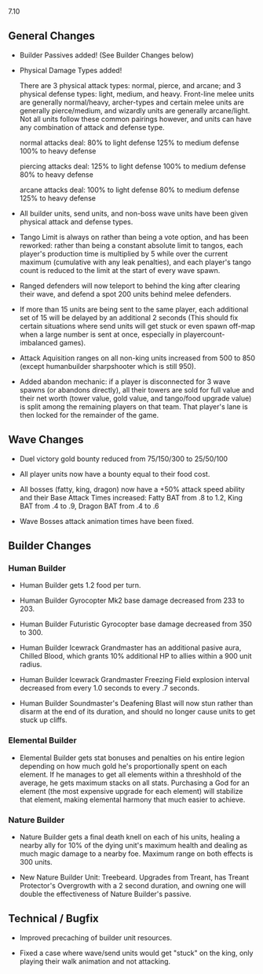 7.10

## General Changes

- Builder Passives added! (See Builder Changes below)

- Physical Damage Types added!

	There are 3 physical attack types: normal, pierce, and arcane; and 3 physical defense types: light, medium, and heavy. Front-line melee units are generally normal/heavy, archer-types and certain melee units are generally pierce/medium, and wizardly units are generally arcane/light. Not all units follow these common pairings however, and units can have any combination of attack and defense type.

	normal attacks deal:
	    80% to light defense
	    125% to medium defense
	    100% to heavy defense

	piercing attacks deal:
		125% to light defense
		100% to medium defense
		80% to heavy defense

    arcane attacks deal:
    	100% to light defense
    	80% to medium defense
    	125% to heavy defense

- All builder units, send units, and non-boss wave units have been given physical attack and defense types.

- Tango Limit is always on rather than being a vote option, and has been reworked: rather than being a constant absolute limit to tangos, each player's production time is multiplied by 5 while over the current maximum (cumulative with any leak penalties), and each player's tango count is reduced to the limit at the start of every wave spawn.

- Ranged defenders will now teleport to behind the king after clearing their wave, and defend a spot 200 units behind melee defenders.

- If more than 15 units are being sent to the same player, each additional set of 15 will be delayed by an additional 2 seconds (This should fix certain situations where send units will get stuck or even spawn off-map when a large number is sent at once, especially in playercount-imbalanced games).

- Attack Aquisition ranges on all non-king units increased from 500 to 850 (except humanbuilder sharpshooter which is still 950).

- Added abandon mechanic: if a player is disconnected for 3 wave spawns (or abandons directly), all their towers are sold for full value and their net worth (tower value, gold value, and tango/food upgrade value) is split among the remaining players on that team. That player's lane is then locked for the remainder of the game.

## Wave Changes

- Duel victory gold bounty reduced from 75/150/300 to 25/50/100

- All player units now have a bounty equal to their food cost.

- All bosses (fatty, king, dragon) now have a +50% attack speed ability and their Base Attack Times increased: Fatty BAT from .8 to 1.2, King BAT from .4 to .9, Dragon BAT from .4 to .6

- Wave Bosses attack animation times have been fixed.

## Builder Changes

### Human Builder

- Human Builder gets 1.2 food per turn.

- Human Builder Gyrocopter Mk2 base damage decreased from 233 to 203.

- Human Builder Futuristic Gyrocopter base damage decreased from 350 to 300.

- Human Builder Icewrack Grandmaster has an additional pasive aura, Chilled Blood, which grants 10% additional HP to allies within a 900 unit radius.

- Human Builder Icewrack Grandmaster Freezing Field explosion interval decreased from every 1.0 seconds to every .7 seconds.

- Human Builder Soundmaster's Deafening Blast will now stun rather than disarm at the end of its duration, and should no longer cause units to get stuck up cliffs.

### Elemental Builder

- Elemental Builder gets stat bonuses and penalties on his entire legion depending on how much gold he's proportionally spent on each element. If he manages to get all elements within a threshhold of the average, he gets maximum stacks on all stats. Purchasing a God for an element (the most expensive upgrade for each element) will stabilize that element, making elemental harmony that much easier to achieve.

### Nature Builder

- Nature Builder gets a final death knell on each of his units, healing a nearby ally for 10% of the dying unit's maximum health and dealing as much magic damage to a nearby foe. Maximum range on both effects is 300 units.

- New Nature Builder Unit: Treebeard. Upgrades from Treant, has Treant Protector's Overgrowth with a 2 second duration, and owning one will double the effectiveness of Nature Builder's passive.

## Technical / Bugfix

- Improved precaching of builder unit resources.

- Fixed a case where wave/send units would get "stuck" on the king, only playing their walk animation and not attacking.
